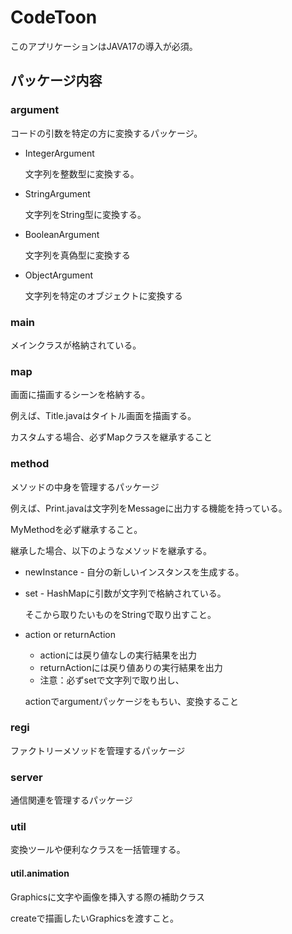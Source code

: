 # CodeToon
このアプリケーションはJAVA17の導入が必須。


## パッケージ内容

### argument
コードの引数を特定の方に変換するパッケージ。

* IntegerArgument

    文字列を整数型に変換する。

* StringArgument
    
    文字列をString型に変換する。
* BooleanArgument

    文字列を真偽型に変換する
* ObjectArgument

    文字列を特定のオブジェクトに変換する

### main

メインクラスが格納されている。

### map

画面に描画するシーンを格納する。

例えば、Title.javaはタイトル画面を描画する。

カスタムする場合、必ずMapクラスを継承すること

### method

メソッドの中身を管理するパッケージ

例えば、Print.javaは文字列をMessageに出力する機能を持っている。

MyMethodを必ず継承すること。

継承した場合、以下のようなメソッドを継承する。

* newInstance - 自分の新しいインスタンスを生成する。
* set - HashMapに引数が文字列で格納されている。

    そこから取りたいものをStringで取り出すこと。
* action or returnAction
  - actionには戻り値なしの実行結果を出力
  - returnActionには戻り値ありの実行結果を出力
  - 注意：必ずsetで文字列で取り出し、
  
  actionでargumentパッケージをもちい、変換すること

### regi
ファクトリーメソッドを管理するパッケージ

### server
通信関連を管理するパッケージ

### util
変換ツールや便利なクラスを一括管理する。

#### util.animation

Graphicsに文字や画像を挿入する際の補助クラス

createで描画したいGraphicsを渡すこと。


